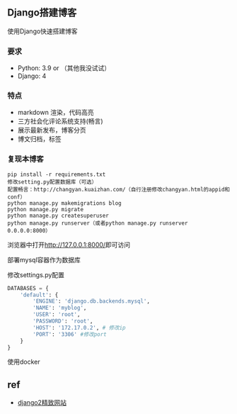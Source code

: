## Django搭建博客
使用Django快速搭建博客

### 要求
* Python: 3.9 or （其他我没试试）
* Django: 4

### 特点

* markdown 渲染，代码高亮
* 三方社会化评论系统支持(畅言)
* 展示最新发布，博客分页
* 博文归档，标签

### 复现本博客
```shell
pip install -r requirements.txt
修改setting.py配置数据库（可选）
配置畅言：http://changyan.kuaizhan.com/（自行注册修改changyan.html的appid和conf）
python manage.py makemigrations blog
python manage.py migrate
python manage.py createsuperuser
python manage.py runserver（或者python manage.py runserver 0.0.0.0:8000）
```
浏览器中打开<http://127.0.0.1:8000/>即可访问

部署mysql容器作为数据库

修改settings.py配置

```python
DATABASES = {
    'default': {
        'ENGINE': 'django.db.backends.mysql',
        'NAME': 'myblog',
        'USER': 'root',
        'PASSWORD': 'root',
        'HOST': '172.17.0.2', # 修改ip
        'PORT': '3306' #修改port
    }
}
```

使用docker



## ref

* [django2精致网站](https://github.com/jhao104/django-blog)

